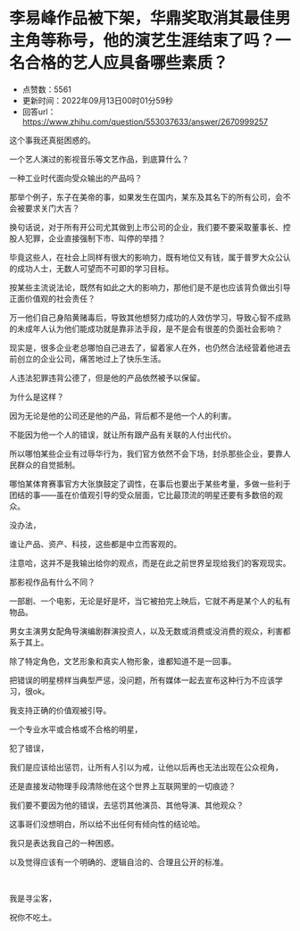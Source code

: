 # 李易峰作品被下架，华鼎奖取消其最佳男主角等称号，他的演艺生涯结束了吗？一名合格的艺人应具备哪些素质？
- 点赞数：5561
- 更新时间：2022年09月13日00时01分59秒
- 回答url：https://www.zhihu.com/question/553037633/answer/2670999257
<body>
 <p data-pid="rhF7upJI">这个事我还真挺困惑的。</p>
 <p data-pid="uAaJT-OK">一个艺人演过的影视音乐等文艺作品，到底算什么？</p>
 <p data-pid="_nHKV0Bv">一种工业时代面向受众输出的产品吗？</p>
 <p data-pid="9OfPIELI">那举个例子，东子在美帝的事，如果发生在国内，某东及其名下的所有公司，会不会被要求关门大吉？</p>
 <p data-pid="KkvFZsIQ">换句话说，对于所有开公司尤其做到上市公司的企业，我们要不要采取董事长、控股人犯罪，企业直接强制下市、叫停的举措？</p>
 <p data-pid="JAQBaGni">毕竟这些人，在社会上同样有很大的影响力，既有地位又有钱，属于普罗大众公认的成功人士，无数人可望而不可即的学习目标。</p>
 <p data-pid="GzX66mk_">按某些主流说法论，既然有如此之大的影响力，那他们是不是也应该背负做出引导正面价值观的社会责任？</p>
 <p data-pid="nqawuY2o">万一他们自己身陷黄赌毒后，导致其他想努力成功的人效仿学习，导致心智不成熟的未成年人认为他们能成功就是靠非法手段，是不是会有很差的负面社会影响？</p>
 <p data-pid="u9KtD2zH">现实是，很多企业老总哪怕自己进去了，留着家人在外，也仍然合法经营着他进去前创立的企业公司，痛苦地过上了快乐生活。</p>
 <p data-pid="gFpwPrlr">人违法犯罪违背公德了，但是他的产品依然被予以保留。</p>
 <p data-pid="d39ZE1_r">为什么是这样？</p>
 <p data-pid="A8d-tgbW">因为无论是他的公司还是他的产品，背后都不是他一个人的利害。</p>
 <p data-pid="g0GGq7Lp">不能因为他一个人的错误，就让所有跟产品有关联的人付出代价。</p>
 <p data-pid="kVner3Fj">所以哪怕某些企业有过辱华行为，我们官方依然不会下场，封杀那些企业，要靠人民群众的自觉抵制。</p>
 <p data-pid="7qPdRS-X">哪怕某体育赛事官方大张旗鼓定了调性，在事后也要出于某些考量，多做一些利于团结的事——虽在价值观引导的受众层面，它比最顶流的明星还要有多数倍的观众。</p>
 <p data-pid="B3oeU_H3">没办法，</p>
 <p data-pid="gySp8NXA">谁让产品、资产、科技，这些都是中立而客观的。</p>
 <p data-pid="eZZkvvCC">注意哈，这并不是我输出给你的观点，而是在此之前世界呈现给我们的客观现实。</p>
 <p data-pid="jD_efxqU">那影视作品有什么不同？</p>
 <p data-pid="FdelQv7W">一部剧、一个电影，无论是好是坏，当它被拍完上映后，它就不再是某个人的私有物品。</p>
 <p data-pid="bHhASU39">男女主演男女配角导演编剧群演投资人，以及无数或消费或没消费的观众，利害都系于其上。</p>
 <p data-pid="5MtMknxx">除了特定角色，文艺形象和真实人物形象，谁都知道不是一回事。</p>
 <p data-pid="bnidTiNb">把错误的明星榜样当典型严惩，没问题，所有媒体一起去宣布这种行为不应该学习，很ok。</p>
 <p data-pid="sfvdDljB">我支持正确的价值观被引导。</p>
 <p data-pid="qmdlxzPY">一个专业水平或合格或不合格的明星，</p>
 <p data-pid="shFBJcHs">犯了错误，</p>
 <p data-pid="3E5avCwd">我们是应该给出惩罚，让所有人引以为戒，让他以后再也无法出现在公众视角，</p>
 <p data-pid="bnaFb-gb">还是直接发动物理手段清除他在这个世界上互联网里的一切痕迹？</p>
 <p data-pid="BlTq2eFV">我们要不要因为他的错误，去惩罚其他演员、其他导演、其他观众？</p>
 <p data-pid="J-PMggr_">这事哥们没想明白，所以给不出任何有倾向性的结论哈。</p>
 <p data-pid="UXiNHV4y">我只是表达我自己的一种困惑。</p>
 <p data-pid="i_LanEzX">以及觉得应该有一个明确的、逻辑自洽的、合理且公开的标准。</p>
 <p class="ztext-empty-paragraph"><br></p>
 <p data-pid="4qlLPFxs">我是寻尘客，</p>
 <p data-pid="CbacpGP1">祝你不吃土。</p>
</body>